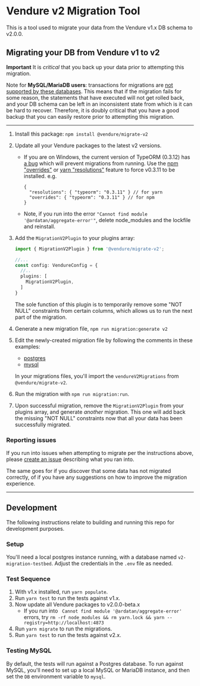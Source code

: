 # Vendure v2 Migration Tool

This is a tool used to migrate your data from the Vendure v1.x DB schema to v2.0.0. 

## Migrating your DB from Vendure v1 to v2

**Important** It is _critical_ that you back up your data prior to attempting this migration.

Note for **MySQL/MariaDB users**: transactions for migrations are [not supported by these databases](https://dev.mysql.com/doc/refman/5.7/en/cannot-roll-back.html).
This means that if the
migration fails for some reason, the statements that have executed will not get rolled back, and your DB schema can be left
in an inconsistent state from which is it can be hard to recover. Therefore, it is doubly critical that you have a good
backup that you can easily restore prior to attempting this migration.

---

1. Install this package: `npm install @vendure/migrate-v2`
2. Update all your Vendure packages to the latest v2 versions. 
    - If you are on Windows, the current version of TypeORM (0.3.12) has [a bug](https://github.com/typeorm/typeorm/issues/9766) which will prevent migrations from running. Use the [npm "overrides"](https://docs.npmjs.com/cli/v8/configuring-npm/package-json#overrides) or [yarn "resolutions"](https://classic.yarnpkg.com/lang/en/docs/selective-version-resolutions/) feature to force v0.3.11 to be installed. e.g.
      ```
      {
        "resolutions": { "typeorm": "0.3.11" } // for yarn 
        "overrides": { "typeorm": "0.3.11" } // for npm 
      }
      ```
    - Note, if you run into the error `"Cannot find module '@ardatan/aggregate-error'"`, delete node_modules and the lockfile and reinstall.
3. Add the `MigrationV2Plugin` to your plugins array:
   ```ts
   import { MigrationV2Plugin } from '@vendure/migrate-v2';
   
   //...
   const config: VendureConfig = {
     //..
     plugins: [
       MigrationV2Plugin,
     ]
   }
   ```
   The sole function of this plugin is to temporarily remove some "NOT NULL" constraints from certain columns, which allows us to run the next part of the migration.
4. Generate a new migration file, `npm run migration:generate v2`
5. Edit the newly-created migration file by following the comments in these examples: 
    - [postgres](./src/migrations/1681467180672-v2-beta1-postgres.ts)
    - [mysql](./src/migrations/1681467211945-v2-beta1-mysql.ts)

   In your migrations files, you'll import the `vendureV2Migrations` from `@vendure/migrate-v2`.
6. Run the migration with `npm run migration:run`.
7. Upon successful migration, remove the `MigrationV2Plugin` from your plugins array, and generate _another_ migration. This one will add back the missing "NOT NULL" constraints now that all your data has been successfully migrated.

### Reporting issues

If you run into issues when attempting to migrate per the instructions above, please [create an issue](https://github.com/vendure-ecommerce/v2-migration-tool/issues/new) describing what you ran into. 

The same goes for if you discover that some data has not migrated correctly, of if you have any suggestions on how to improve the migration experience.

---

## Development

The following instructions relate to building and running this repo for development purposes.

### Setup

You'll need a local postgres instance running, with a database named `v2-migration-testbed`. Adjust the
credentials in the `.env` file as needed.

### Test Sequence

1. With v1.x installed, run `yarn populate`.
2. Run `yarn test` to run the tests against v1.x.
3. Now update all Vendure packages to v2.0.0-beta.x
    - If you run into ` Cannot find module '@ardatan/aggregate-error'` errors, try `rm -rf node_modules && rm yarn.lock && yarn --registry=http://localhost:4873`
4. Run `yarn migrate` to run the migrations.
5. Run `yarn test` to run the tests against v2.x.

### Testing MySQL

By default, the tests will run against a Postgres database. To run against MySQL, you'll need to set up a local MySQL or MariaDB
instance, and then set the `DB` environment variable to `mysql`.
